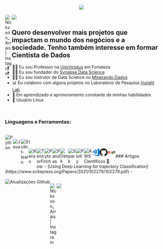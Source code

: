 <p align="center">
  <img src="https://raw.githubusercontent.com/nickssonarrais/datascience/main/banner.gif" >
</p>

[<img align="left" alt="Nicksson_Arrais | Instagram" width="22px" src="https://upload.wikimedia.org/wikipedia/commons/5/58/Instagram-Icon.png" />](https://www.instagram.com/nickssonarrais/) [<img align="left"  width="22px" src="https://cdn.jsdelivr.net/npm/simple-icons@3.4.0/icons/linkedin.svg" />](https://www.linkedin.com/in/nickssonarrais/)
</br>

##  Quero desenvolver mais projetos que impactam o mundo dos negócios e a sociedade. Tenho também interesse em formar Cientista de Dados 
- 👨‍🏫 Eu sou Professor na [Unichristus](https://unichristus.edu.br/) em Fortaleza
- 👨‍💻 Eu sou fundador do [Synapse Data Science](https://linktr.ee/synapseds)
- 👨‍💼 Eu sou instrutor de Data Science no [Minerando Dados](https://youtu.be/dnsdPrhWWec)  
- 📊 Eu colaboro com alguns projetos no Laboratório de Pesquisa [Insight Lab](https://insightlab.ufc.br/) 
- 🧠 Em aprendizado e aprimoramento constante de minhas habilidades
- 🐧 Usuário Linux


<br/>

### Linguagens e Ferramentas:
<br/>

<img align="left" alt="Python" width="26px" src="https://cdn3.iconfinder.com/data/icons/logos-and-brands-adobe/512/267_Python-512.png" />

<img align="left" alt="Java" width="26px" 
src="https://www.celsonunes.com.br/wp-content/uploads/2018/05/java-logo.png" />

<img align="left" alt="Scikit-learn" width="26px" src="https://upload.wikimedia.org/wikipedia/commons/0/05/Scikit_learn_logo_small.svg" />(

<img align="left" alt="Keras" width="26px" src="https://upload.wikimedia.org/wikipedia/commons/a/ae/Keras_logo.svg" />

<img align="left" alt="TensorFlow" width="26px" src="http://www.lapix.ufsc.br/wp-content/uploads/2018/04/q8sc1KuZ_400x400.jpg" />

<img align="left" alt="Pytorch" width="26px" src="https://cdn.jsdelivr.net/npm/simple-icons@3.4.0/icons/pytorch.svg" />

<img align="left" alt="Pandas" width="26px" src="https://upload.wikimedia.org/wikipedia/commons/2/22/Pandas_mark.svg" />

<img align="left" alt="Dask" width="26px" src="https://docs.dask.org/en/latest/_images/dask_icon.svg" />

<img align="left" alt="Spark" width="26px" src="https://miro.medium.com/max/580/1*I7bOyAqdM489ct9eDtf89A.png" />

<img align="left" alt="Plotly" width="26px" src="https://images.plot.ly/logo/new-branding/plotly-logomark.png" />

<img align="left" alt="AWS" width="26px" src="https://cdn.jsdelivr.net/npm/simple-icons@3.4.0/icons/amazonaws.svg" />

<img align="left" alt="VS Code" width="26px" src="https://raw.githubusercontent.com/github/explore/80688e429a7d4ef2fca1e82350fe8e3517d3494d/topics/visual-studio-code/visual-studio-code.png" />

<img align="left" alt="GitHub" width="26px" src="https://raw.githubusercontent.com/github/explore/78df643247d429f6cc873026c0622819ad797942/topics/github/github.png"/>

<img align="left" alt="Git" width="26px" src="https://raw.githubusercontent.com/github/explore/80688e429a7d4ef2fca1e82350fe8e3517d3494d/topics/git/git.png"/>


</br>
### Artigos Científicos 📝:
</br>
- [Using Deep Learning for trajectory Classification](https://www.scitepress.org/Papers/2021/102279/102279.pdf) 
- 
<br/>
<br/>




<img align="left" alt="Atualizações Github" src="https://github-readme-stats.vercel.app/api?username=nickssonarrais&show_icons=true&hide_border=true" />

[<img align="left" alt="Nicksson_Arrais | Instagram" width="22px" src="https://upload.wikimedia.org/wikipedia/commons/5/58/Instagram-Icon.png" />](https://www.instagram.com/nickssonarrais/) [<img align="left"  width="22px" src="https://cdn.jsdelivr.net/npm/simple-icons@3.4.0/icons/linkedin.svg" />](https://www.linkedin.com/in/nickssonarrais/)
</br>

